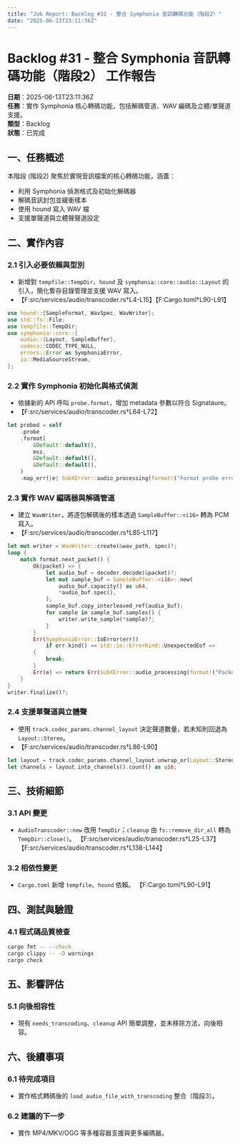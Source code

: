 ```yaml
---
title: "Job Report: Backlog #31 - 整合 Symphonia 音訊轉碼功能（階段2）"
date: "2025-06-13T23:11:36Z"
---
```


# Backlog #31 - 整合 Symphonia 音訊轉碼功能（階段2） 工作報告

**日期**：2025-06-13T23:11:36Z  
**任務**：實作 Symphonia 核心轉碼功能，包括解碼管道、WAV 編碼及立體/單聲道支援。  
**類型**：Backlog  
**狀態**：已完成

## 一、任務概述

本階段 (階段2) 聚焦於實現音訊檔案的核心轉碼功能，涵蓋：
- 利用 Symphonia 偵測格式及初始化解碼器
- 解碼音訊封包並緩衝樣本
- 使用 hound 寫入 WAV 檔
- 支援單聲道與立體聲聲道設定

## 二、實作內容

### 2.1 引入必要依賴與型別
- 新增對 `tempfile::TempDir`、`hound` 及 `symphonia::core::audio::Layout` 的引入，簡化暫存目錄管理並支援 WAV 寫入。
- 【F:src/services/audio/transcoder.rs†L4-L15】【F:Cargo.toml†L90-L91】

```rust
use hound::{SampleFormat, WavSpec, WavWriter};
use std::fs::File;
use tempfile::TempDir;
use symphonia::core::{
    audio::{Layout, SampleBuffer},
    codecs::CODEC_TYPE_NULL,
    errors::Error as SymphoniaError,
    io::MediaSourceStream,
};
```

### 2.2 實作 Symphonia 初始化與格式偵測
- 依據新的 API 呼叫 `probe.format`，增加 metadata 參數以符合 Signataure。
- 【F:src/services/audio/transcoder.rs†L64-L72】

```rust
let probed = self
    .probe
    .format(
        &Default::default(),
        mss,
        &Default::default(),
        &Default::default(),
    )
    .map_err(|e| SubXError::audio_processing(format!("Format probe error: {}", e)))?;
```

### 2.3 實作 WAV 編碼器與解碼管道
- 建立 `WavWriter`，將逐包解碼後的樣本透過 `SampleBuffer::<i16>` 轉為 PCM 寫入。
- 【F:src/services/audio/transcoder.rs†L85-L117】

```rust
let mut writer = WavWriter::create(&wav_path, spec)?;
loop {
    match format.next_packet() {
        Ok(packet) => {
            let audio_buf = decoder.decode(&packet)?;
            let mut sample_buf = SampleBuffer::<i16>::new(
                audio_buf.capacity() as u64,
                *audio_buf.spec(),
            );
            sample_buf.copy_interleaved_ref(audio_buf);
            for sample in sample_buf.samples() {
                writer.write_sample(*sample)?;
            }
        }
        Err(SymphoniaError::IoError(err))
            if err.kind() == std::io::ErrorKind::UnexpectedEof =>
        {
            break;
        }
        Err(e) => return Err(SubXError::audio_processing(format!("Packet read error: {}", e))),
    }
}
writer.finalize()?;
```

### 2.4 支援單聲道與立體聲
- 使用 `track.codec_params.channel_layout` 決定聲道數量，若未知則回退為 `Layout::Stereo`。
- 【F:src/services/audio/transcoder.rs†L86-L90】

```rust
let layout = track.codec_params.channel_layout.unwrap_or(Layout::Stereo);
let channels = layout.into_channels().count() as u16;
```

## 三、技術細節

### 3.1 API 變更
- `AudioTranscoder::new` 改用 `TempDir`；`cleanup` 由 `fs::remove_dir_all` 轉為 `TempDir::close()`。
【F:src/services/audio/transcoder.rs†L25-L37】【F:src/services/audio/transcoder.rs†L138-L144】

### 3.2 相依性變更
- `Cargo.toml` 新增 `tempfile`、`hound` 依賴。
【F:Cargo.toml†L90-L91】

## 四、測試與驗證

### 4.1 程式碼品質檢查
```bash
cargo fmt -- --check
cargo clippy -- -D warnings
cargo check
```

## 五、影響評估

### 5.1 向後相容性
- 現有 `needs_transcoding`、`cleanup` API 簡單調整，並未移除方法，向後相容。

## 六、後續事項

### 6.1 待完成項目
- 實作格式轉碼後的 `load_audio_file_with_transcoding` 整合（階段3）。

### 6.2 建議的下一步
- 實作 MP4/MKV/OGG 等多種容器支援與更多編碼器。

